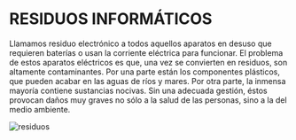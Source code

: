 # RESIDUOS INFORMÁTICOS

Llamamos residuo electrónico a todos aquellos aparatos en desuso que requieren baterías o usan la corriente eléctrica para funcionar.
El problema de estos aparatos eléctricos es que, una vez se convierten en residuos, son altamente contaminantes. Por una parte están los componentes plásticos, que pueden acabar en las aguas de ríos y mares. Por otra parte, la inmensa mayoría contiene sustancias nocivas. Sin una adecuada gestión, éstos provocan daños muy graves no sólo a la salud de las personas, sino a la del medio ambiente.

![residuos](https://www.fundacionaquae.org/wp-content/uploads/2017/02/residuoselectro%CC%81nicos.jpg.webp)
